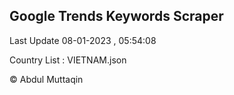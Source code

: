 

## Google Trends Keywords Scraper 
 
Last Update 08-01-2023 , 05:54:08

Country List :
VIETNAM.json



© Abdul Muttaqin 
